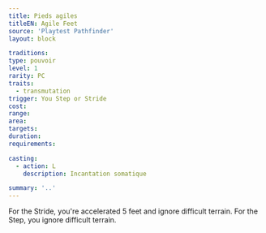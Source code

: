 ```yaml
---
title: Pieds agiles
titleEN: Agile Feet
source: 'Playtest Pathfinder'
layout: block

traditions:
type: pouvoir
level: 1
rarity: PC
traits:
  - transmutation
trigger: You Step or Stride
cost: 
range: 
area: 
targets: 
duration: 
requirements: 

casting:
  - action: L
    description: Incantation somatique

summary: '..'
---
```

For the Stride, you're accelerated 5 feet and ignore difficult terrain. For the Step, you ignore difficult terrain.